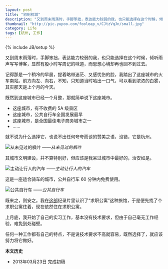 ```yaml
---
layout: post
title: "初到杭城"
description: "又到周末雨落时，手脚笨拙，表达能力较弱的我，也只能选择在这个时候，倾听雨声写写博客，显然有股小时写周记的味道，而思想心境却再也回不到过去。"
thumbnail: "http://pic.yupoo.com/fooleap_v/CJtzVqJn/small.jpg"
category: Life 
tags: [杭州, 工作]
---
```

{% include JB/setup %}

又到周末雨落时，手脚笨拙，表达能力较弱的我，也只能选择在这个时候，倾听雨声写写博客，显然有股小时写周记的味道，而思想心境却再也回不到过去。

记得那是一个稍冷的早晨，提着略带迷茫、又感忧伤的脸，我踏出了这座城市的火车南站。前方向左、向右，不知，只知道当时哈出一口气，可以看到浓浓的白雾，其实那天是上个月的今天。

既然到这座城市已经一个月整，那就简单说下这座城市。

* 这座城市，有不收费的 5A 级景区
* 这座城市，公共自行车全国发展最早
* 这座城市，是全国最佳电子商务城市之一
* ……

就不说为什么选择它，也说不出任何夸夸而谈的赞美之语，没错，它是杭州。

![从未见过的枫叶](http://pic.yupoo.com/fooleap_v/CJtzVqJn/hshhG.jpg)
*——从未见过的枫叶*

其城市文明建设，并不算特别好，但应该是我呆过城市中最好的，治安如是。

![主动让行人的汽车](http://pic.yupoo.com/fooleap_v/CJtzfoFC/K1tVn.jpg)
*——主动让行人的汽车*

这是一座适合骑车的城市，公共自行车 60 分钟内免费使用。

![公共自行车](http://pic.yupoo.com/fooleap_v/CLnxbCqX/B8XFQ.jpg)
*——公共自行车*

既来之，则安之。我在[这部](http://movie.douban.com/subject/5332616/)纪录片里认识了“求职公寓”这种旅馆，于是便先找了个求职公寓住着，现在依然住在求职公寓。

上月底，我开始了自己的实习工作，基本没有技术要求，但由于自己毫无工作经验，难免到处碰壁。

任何一种工作都有自己的特点，不是说技术要求不高就容易，既然选择了，就应该努力将它做好。

**本文历史**

* 2013年03月23日 完成初稿
